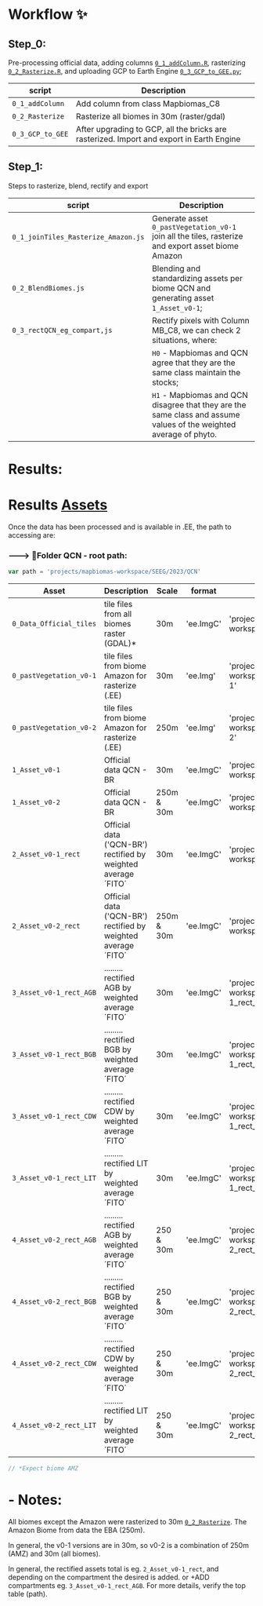 # Workflow ✨ 

## Step_0: 

Pre-processing official data, adding columns [`0_1_addColumn.R`](https://github.com/souza-eab/MCTI_QCN/blob/main/Scripts/Step_0/0_1_addColumn.r), rasterizing [`0_2_Rasterize.R`](https://github.com/souza-eab/MCTI_QCN/blob/main/Scripts/Step_0/0_2_Rasterize.r), and uploading GCP to Earth Engine [`0_3_GCP_to_GEE.py`](https://github.com/souza-eab/MCTI_QCN/blob/main/Scripts/Step_0/0_3_GCP_to_GEE.py);

| script             | Description
| ----               | ----- 
| `0_1_addColumn`    | Add column from class Mapbiomas_C8
| `0_2_Rasterize`    | Rasterize all biomes in 30m (raster/gdal)
| `0_3_GCP_to_GEE`   | After upgrading to GCP, all the bricks are rasterized. Import and export in Earth Engine 


##  Step_1:

Steps to rasterize, blend, rectify and export

| script                                 | Description
| ----                                   | ----- 
| `0_1_joinTiles_Rasterize_Amazon.js`    | Generate asset `0_pastVegetation_v0-1` join all the tiles, rasterize and export asset biome Amazon
| `0_2_BlendBiomes.js`                   | Blending and standardizing assets per biome QCN and generating asset `1_Asset_v0-1`;
| `0_3_rectQCN_eg_compart,js`            | Rectify pixels with Column MB_C8, we can check 2 situations, where: 
|                                        | `H0` - Mapbiomas and QCN agree that they are the same class maintain the stocks;
|                                        | `H1` - Mapbiomas and QCN disagree that they are the same class and assume values of the weighted average of phyto.


#  Results: 

# Results [Assets](https://github.com/souza-eab/MCTI_QCN/tree/main/Scripts)

Once the data has been processed and is available in .EE, the path to accessing are:

###  ---> 📂Folder QCN - root path: 
```javascript
var path = 'projects/mapbiomas-workspace/SEEG/2023/QCN'
```

| Asset | Description | Scale | format | Complete path | 
| ----- | ----------- |-------|--------|---------------------------------------------|
| `0_Data_Official_tiles`       | tile files from all biomes raster (GDAL)*                         | 30m          | 'ee.ImgC' | 'projects/mapbiomas-workspace/SEEG/2023/QCN/0_Data_Official_tiles' 
| `0_pastVegetation_v0-1`       | tile files from biome Amazon for rasterize (.EE)                  | 30m          | 'ee.Img'  | 'projects/mapbiomas-workspace/SEEG/2023/QCN/0_pastVegetation_v0-1' 
| `0_pastVegetation_v0-2`       | tile files from biome Amazon for rasterize (.EE)                  | 250m         | 'ee.Img'  | 'projects/mapbiomas-workspace/SEEG/2023/QCN/0_pastVegetation_v0-2' 
| `1_Asset_v0-1`                | Official data QCN - BR                                            | 30m          | 'ee.ImgC' | 'projects/mapbiomas-workspace/SEEG/2023/QCN/1_Asset_v0-1' 
| `1_Asset_v0-2`                | Official data QCN - BR                                            | 250m & 30m   | 'ee.ImgC' | 'projects/mapbiomas-workspace/SEEG/2023/QCN/1_Asset_v0-2' 
| `2_Asset_v0-1_rect`           | Official data ('QCN-BR') rectified by weighted average ´FITO´     | 30m          | 'ee.ImgC' | 'projects/mapbiomas-workspace/SEEG/2023/QCN/2_Asset_v0-1_rect' 
| `2_Asset_v0-2_rect`           | Official data ('QCN-BR') rectified by weighted average ´FITO´     | 250m & 30m   | 'ee.ImgC' | 'projects/mapbiomas-workspace/SEEG/2023/QCN/2_Asset_v0-2_rect' 
| `3_Asset_v0-1_rect_AGB`       | .........                rectified AGB by weighted average ´FITO´ | 30m          | 'ee.ImgC' | 'projects/mapbiomas-workspace/SEEG/2023/QCN/3_Asset_v0-1_rect_AGB' 
| `3_Asset_v0-1_rect_BGB`       | .........                rectified BGB by weighted average ´FITO´ | 30m          | 'ee.ImgC' | 'projects/mapbiomas-workspace/SEEG/2023/QCN/3_Asset_v0-1_rect_BGB'
| `3_Asset_v0-1_rect_CDW`       | .........                rectified CDW by weighted average ´FITO´ | 30m          | 'ee.ImgC' | 'projects/mapbiomas-workspace/SEEG/2023/QCN/3_Asset_v0-1_rect_CDW'
| `3_Asset_v0-1_rect_LIT`       | .........                rectified LIT by weighted average ´FITO´ | 30m          | 'ee.ImgC' | 'projects/mapbiomas-workspace/SEEG/2023/QCN/3_Asset_v0-1_rect_LIT'
| `4_Asset_v0-2_rect_AGB`       | .........                rectified AGB by weighted average ´FITO´ | 250 & 30m    | 'ee.ImgC' | 'projects/mapbiomas-workspace/SEEG/2023/QCN/4_Asset_v0-2_rect_AGB' 
| `4_Asset_v0-2_rect_BGB`       | .........                rectified BGB by weighted average ´FITO´ | 250 & 30m    | 'ee.ImgC' | 'projects/mapbiomas-workspace/SEEG/2023/QCN/4_Asset_v0-2_rect_BGB'
| `4_Asset_v0-2_rect_CDW`       | .........                rectified CDW by weighted average ´FITO´ | 250 & 30m    | 'ee.ImgC' | 'projects/mapbiomas-workspace/SEEG/2023/QCN/4_Asset_v0-2_rect_CDW'
| `4_Asset_v0-2_rect_LIT`       | .........                rectified LIT by weighted average ´FITO´ | 250 & 30m    | 'ee.ImgC' | 'projects/mapbiomas-workspace/SEEG/2023/QCN/4_Asset_v0-2_rect_LIT'

```javascript
// *Expect biome AMZ
```

# - Notes: 
All biomes except the Amazon were rasterized to 30m [`0_2_Rasterize`](https://github.com/souza-eab/MCTI_QCN/blob/main/Scripts/Step_0/0_2_Rasterize.r). The Amazon Biome from data the EBA (250m). 

 In general, the v0-1 versions are in 30m, so v0-2 is a combination of 250m (AMZ) and 30m (all biomes).

In general, the rectified assets total is eg. `2_Asset_v0-1_rect`, and depending on the compartment the desired is added. or +ADD compartments eg. `3_Asset_v0-1_rect_AGB`. For more details, verify the top table (path).
